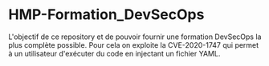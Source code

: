 # HMP-Formation_DevSecOps

L'objectif de ce repository et de pouvoir fournir une formation DevSecOps la plus complète possible. Pour cela on exploite la CVE-2020-1747 qui permet à un utilisateur d'exécuter du code en injectant un fichier YAML.